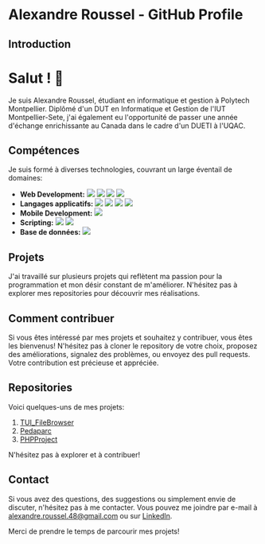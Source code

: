 # Alexandre Roussel - GitHub Profile

## Introduction

# Salut ! 👋
Je suis Alexandre Roussel, étudiant en informatique et gestion à Polytech Montpellier. Diplômé d'un DUT en Informatique et Gestion de l'IUT Montpellier-Sete, j'ai également eu l'opportunité de passer une année d'échange enrichissante au Canada dans le cadre d'un DUETI à l'UQAC.

## Compétences

Je suis formé à diverses technologies, couvrant un large éventail de domaines:

- **Web Development:** ![](https://img.shields.io/badge/HTML5-informationals?style=flat&logo=html5&color=E34F26&logoColor=FFF) ![](https://img.shields.io/badge/CSS3-informationals?style=flat&logo=css3&color=1572B6&logoColor=FFF) ![](https://img.shields.io/badge/JavaScript-informationals?style=flat&logo=javascript&color=C7B61A&logoColor=FFF) ![](https://img.shields.io/badge/PHP-informationals?style=flat&logo=php&color=777BB4&logoColor=FFF)
- **Langages applicatifs:** ![](https://img.shields.io/badge/Java-informationals?style=flat&logo=java&color=007396&logoColor=FFF) ![](https://img.shields.io/badge/C-informationals?style=flat&logo=c&color=9DADBF&logoColor=FFF) ![](https://img.shields.io/badge/C++-informationals?style=flat&logo=c++&color=00599C&logoColor=FFF) ![](https://img.shields.io/badge/Swift-informationals?style=flat&logo=swift&color=F05138&logoColor=FFF)
- **Mobile Development:** ![](https://img.shields.io/badge/Kotlin-informationals?style=flat&logo=kotlin&color=7F52FF&logoColor=FFF)
- **Scripting:** ![](https://img.shields.io/badge/python-informationals?style=flat&logo=python&color=3776AB&logoColor=FFF) ![](https://img.shields.io/badge/GNOME%20Terminal-informationals?style=flat&logo=GNOME%20Terminal&color=241F31&logoColor=FFF)
- **Base de données:** ![](https://img.shields.io/badge/SQL-informationals?style=flat&logo=SQL&color=4479A1&logoColor=FFF)

## Projets

J'ai travaillé sur plusieurs projets qui reflètent ma passion pour la programmation et mon désir constant de m'améliorer. N'hésitez pas à explorer mes repositories pour découvrir mes réalisations.

## Comment contribuer

Si vous êtes intéressé par mes projets et souhaitez y contribuer, vous êtes les bienvenus! N'hésitez pas à cloner le repository de votre choix, proposez des améliorations, signalez des problèmes, ou envoyez des pull requests. Votre contribution est précieuse et appréciée.

## Repositories

Voici quelques-uns de mes projets:

1. [TUI_FileBrowser](https://github.com/Alexandre-Roussel48/TUI_FileBrowser)
2. [Pedaparc](https://github.com/Alexandre-Roussel48/Pedaparc-pub)
3. [PHPProject](https://github.com/Alexandre-Roussel48/projet-php)

N'hésitez pas à explorer et à contribuer!

## Contact

Si vous avez des questions, des suggestions ou simplement envie de discuter, n'hésitez pas à me contacter. Vous pouvez me joindre par e-mail à [alexandre.roussel.48@gmail.com](mailto:alexandre.roussel.48@gmail.com) ou sur [LinkedIn](https://www.linkedin.com/in/alexandre-roussel-8718b3193/).

Merci de prendre le temps de parcourir mes projets!

